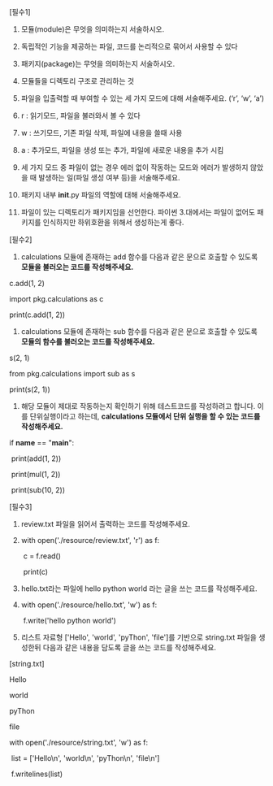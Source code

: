 [필수1]

1. 모듈(module)은 무엇을 의미하는지 서술하시오.
2. 독립적인 기능을 제공하는 파일, 코드를 논리적으로 묶어서 사용할 수 있다

1. 패키지(package)는 무엇을 의미하는지 서술하시오.
2. 모듈들을 디렉토리 구조로 관리하는 것

1. 파일을 입출력할 때 부여할 수 있는 세 가지 모드에 대해 서술해주세요. (‘r’, ‘w’, ‘a’)
2. r : 읽기모드, 파일을 불러와서 볼 수 있다
3. w : 쓰기모드, 기존 파일 삭제, 파일에 내용을 쓸때 사용
4. a : 추가모드, 파일을 생성 또는 추가, 파일에 새로운 내용을 추가 시킴

1. 세 가지 모드 중 파일이 없는 경우 에러 없이 작동하는 모드와 에러가 발생하지 않았을 때 발생하는 일(파일 생성 여부 등)을 서술해주세요.

1. 패키지 내부 __init__.py 파일의 역할에 대해 서술해주세요.
2. 파일이 있는 디렉토리가 패키지임을 선언한다. 파이썬 3.대에서는 파일이 없어도 패키지를 인식하지만 하위호환을 위해서 생성하는게 좋다.



[필수2]

1. calculations 모듈에 존재하는 add 함수를 다음과 같은 문으로 호출할 수 있도록 **모듈을 불러오는 코드를 작성해주세요.**

c.add(1, 2)

import pkg.calculations as c

print(c.add(1, 2))

1. calculations 모듈에 존재하는 sub 함수를 다음과 같은 문으로 호출할 수 있도록 **모듈의 함수를 불러오는 코드를 작성해주세요.**

s(2, 1)

from pkg.calculations import sub as s

print(s(2, 1))

1. 해당 모듈이 제대로 작동하는지 확인하기 위해 테스트코드를 작성하려고 합니다. 이를 단위실행이라고 하는데, **calculations 모듈에서 단위 실행을 할 수 있는 코드를 작성해주세요.**

if __name__ == "__main__":

​    print(add(1, 2))

​    print(mul(1, 2))

​    print(sub(10, 2))



[필수3]

1. review.txt 파일을 읽어서 출력하는 코드를 작성해주세요.

2. with open('./resource/review.txt', 'r') as f:

   ​    c = f.read()

   ​    print(c)

3. hello.txt라는 파일에 hello python world 라는 글을 쓰는 코드를 작성해주세요.

4. with open('./resource/hello.txt', 'w') as f:

   ​    f.write('hello python world')

1. 리스트 자료형 ['Hello', 'world', 'pyThon', 'file']를 기반으로 string.txt 파일을 생성한뒤 다음과 같은 내용을 담도록 글을 쓰는 코드를 작성해주세요.

[string.txt]

Hello	

world	

pyThon		

file

with open('./resource/string.txt', 'w') as f:

​    list = ['Hello\n', 'world\n', 'pyThon\n', 'file\n']

​    f.writelines(list)





